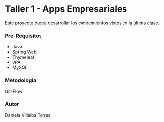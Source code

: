 # Taller 1 - Apps Empresariales
Este proyecto busca desarrollar los conocimientos vistos en la última clase.

### Pre-Requisitos
* Java
* Spring Web
* Thymeleaf
* JPA
* MySQL

### Metodología
Git-Flow

### Autor
Daniela Villalba Torres